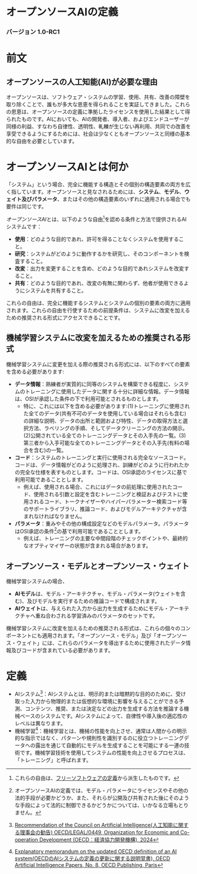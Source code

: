 # オープンソースAIの定義
### バージョン 1.0-RC1

# 前文

## オープンソースの人工知能(AI)が必要な理由
オープンソースは、ソフトウェア・システムの学習、使用、共有、改善の障壁を取り除くことで、誰もが多大な恩恵を得られることを実証してきました。これらの恩恵は、オープンソースの定義に準拠したライセンスを使用した結果として得られたものです。AIにおいても、AIの開発者、導入者、およびエンドユーザーが同様の利益、すなわち自律性、透明性、軋轢が生じない再利用、共同での改善を享受できるようにするためには、社会は少なくともオープンソースと同様の基本的な自由を必要としています。


# オープンソースAIとは何か

「システム」という場合、完全に機能する構造とその個別の構造要素の両方を広く指しています。オープンソースと見なされるためには、**システム**、**モデル**、**ウェイト及びパラメータ**、またはその他の構造要素のいずれに適用される場合でも要件は同じです。

*オープンソースAI*とは、以下のような自由[^1]を認める条件と方法で提供されるAIシステムです：

* **使用**：どのような目的であれ、許可を得ることなくシステムを使用すること。
* **研究**：システムがどのように動作するかを研究し、そのコンポーネントを検査すること。
* **改変**：出力を変更することを含め、どのような目的であれシステムを改変すること。
* **共有**：どのような目的であれ、改変の有無に関わらず、他者が使用できるようにシステムを共有すること。

これらの自由は、完全に機能するシステムとシステムの個別の要素の両方に適用されます。これらの自由を行使するための前提条件は、システムに改変を加えるための推奨される形式にアクセスできることです。

[^1]: これらの自由は、[フリーソフトウェアの定義](https://www.gnu.org/philosophy/free-sw.en.html)から派生したものです。


## 機械学習システムに改変を加えるための推奨される形式

機械学習システムに変更を加える際の推奨される形式には、以下のすべての要素を含める必要があります:

* **データ情報**：熟練者が実質的に同等のシステムを構築できる程度に、システムのトレーニングに使用したデータに関する十分に詳細な情報。データ情報は、OSIが承認した条件の下で利用可能とされるものとします。
  * 特に、これには以下を含める必要があります:(1)トレーニングに使用された全てのデータ(共有不可のデータを使用している場合はそれらも含む)の詳細な説明、データの出所と範囲および特性、データの取得方法と選択方法、ラベリングの手順、そしてデータクリーニングの方法の開示。(2)公開されている全てのトレーニングデータとその入手先の一覧。(3)第三者から入手可能な全てのトレーニングデータとその入手先(有料の場合を含む)の一覧。
* **コード**：システムのトレーニングと実行に使用される完全なソースコード。コードは、データ情報がどのように処理され、訓練がどのように行われたかの完全な仕様を表すものとします。コードは、OSI承認のライセンスに基で利用可能であることとします。
  * 例えば、使用される場合、これにはデータの前処理に使用されたコード、使用される引数と設定を含むトレーニングと検証およびテストに使用されるコード、トークナイザーやハイパーパラメーター検索コード等のサポートライブラリ、推論コード、およびモデルアーキテクチャが含まれなければなりません。
* **パラメータ**：重みやその他の構成設定などのモデルパラメータ。パラメータはOSI承認の条件[^2]の基で利用可能であることとします。
  * 例えば、トレーニングの主要な中間段階のチェックポイントや、最終的なオプティマイザーの状態が含まれる場合があります。


## オープンソース・モデルとオープンソース・ウェイト

機械学習システムの場合、

* **AIモデル**は、モデル・アーキテクチャ、モデル・パラメータ(ウェイトを含む)、及びモデルを実行するための推論コードで構成されます。
* **AIウェイト**は、与えられた入力から出力を生成するためにモデル・アーキテクチャへ重ね合わされる学習済みのパラメータのセットです。

機械学習システムに改変を加えるための推奨される形式は、これらの個々のコンポーネントにも適用されます。「オープンソース・モデル」及び「オープンソース・ウェイト」には、これらのパラメータを導出するために使用されたデータ情報及びコードが含まれている必要があります。

[^2]: オープンソースAIの定義では、モデル・パラメータにライセンスやその他の法的手段が必要かどうか、また、それらが公開及び共有された後にそのような手段によって法的に制御できるかどうかについては、いかなる立場もとりません。


# 定義

* AIシステム[^3]：AIシステムとは、明示的または暗黙的な目的のために、受け取った入力から物理的または仮想的な環境に影響を与えることができる予測、コンテンツ、推奨、または決定などの出力を生成する方法を推論する機械ベースのシステムです。AIシステムによって、自律性や導入後の適応性のレベルは異なります。
* 機械学習[^4]：機械学習とは、機械の性能を向上させ、通常は人間からの明示的な指示ではなく、パターンや規則性を識別するのに役立つトレーニングデータへの露出を通じて自動的にモデルを生成することを可能にする一連の技術です。機械学習技術を使用してシステムの性能を向上させるプロセスは、「トレーニング」と呼ばれます。


[^3]: [Recommendation of the Council on Artificial Intelligence(人工知能に関する理事会の勧告) OECD/LEGAL/0449, Organization for Economic and Co-operation Development (OECD：経済協力開発機構), 2024](https://legalinstruments.oecd.org/en/instruments/OECD-LEGAL-0449) 
[^4]: [Explanatory memorandum on the updated OECD definition of an AI system(OECDのAIシステムの定義の更新に関する説明覚書), OECD Artificial Intelligence Papers, No. 8, OECD Publishing, Paris](https://doi.org/10.1787/623da898-en) 

